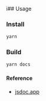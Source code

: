 i## Usage

### Install

```bash
yarn
```

### Build

```bash
yarn docs
```

#### Reference

- [jsdoc.app](https://jsdoc.app)
